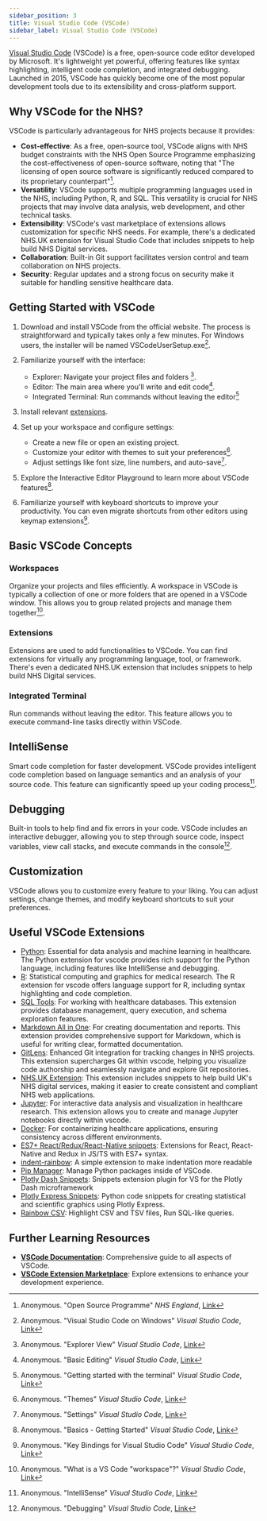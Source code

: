 ```yaml
---
sidebar_position: 3
title: Visual Studio Code (VSCode)
sidebar_label: Visual Studio Code (VSCode)
---
```


[Visual Studio Code](https://code.visualstudio.com/) (VSCode) is a free, open-source code editor developed by Microsoft. It's lightweight yet powerful, offering features like syntax highlighting, intelligent code completion, and integrated debugging. Launched in 2015, VSCode has quickly become one of the most popular development tools due to its extensibility and cross-platform support.

## Why VSCode for the NHS?

VSCode is particularly advantageous for NHS projects because it provides:

- **Cost-effective**: As a free, open-source tool, VSCode aligns with NHS budget constraints with the NHS Open Source Programme emphasizing the cost-effectiveness of open-source software, noting that "The licensing of open source software is significantly reduced compared to its proprietary counterpart"[^1].
- **Versatility**: VSCode supports multiple programming languages used in the NHS, including Python, R, and SQL. This versatility is crucial for NHS projects that may involve data analysis, web development, and other technical tasks.
- **Extensibility**: VSCode's vast marketplace of extensions allows customization for specific NHS needs. For example, there's a dedicated NHS.UK extension for Visual Studio Code that includes snippets to help build NHS Digital services.
- **Collaboration**: Built-in Git support facilitates version control and team collaboration on NHS projects.
- **Security**: Regular updates and a strong focus on security make it suitable for handling sensitive healthcare data.

## Getting Started with VSCode

1. Download and install VSCode from the official website. The process is straightforward and typically takes only a few minutes. For Windows users, the installer will be named VSCodeUserSetup.exe[^2].
2. Familiarize yourself with the interface:

   - Explorer: Navigate your project files and folders [^3].
   - Editor: The main area where you'll write and edit code[^4].
   - Integrated Terminal: Run commands without leaving the editor[^5]

3. Install relevant [extensions](./Visual%20Studio%20Code#useful-vscode-extensions).
4. Set up your workspace and configure settings:
   - Create a new file or open an existing project.
   - Customize your editor with themes to suit your preferences[^6].
   - Adjust settings like font size, line numbers, and auto-save[^7].
5. Explore the Interactive Editor Playground to learn more about VSCode features[^8].
6. Familiarize yourself with keyboard shortcuts to improve your productivity. You can even migrate shortcuts from other editors using keymap extensions[^9].

## Basic VSCode Concepts

### Workspaces

Organize your projects and files efficiently. A workspace in VSCode is typically a collection of one or more folders that are opened in a VSCode window. This allows you to group related projects and manage them together[^10].

### Extensions

Extensions are used to add functionalities to VSCode. You can find extensions for virtually any programming language, tool, or framework. There's even a dedicated NHS.UK extension that includes snippets to help build NHS Digital services.

### Integrated Terminal

Run commands without leaving the editor. This feature allows you to execute command-line tasks directly within VSCode.

## IntelliSense

Smart code completion for faster development. VSCode provides intelligent code completion based on language semantics and an analysis of your source code. This feature can significantly speed up your coding process[^11].

## Debugging

Built-in tools to help find and fix errors in your code. VSCode includes an interactive debugger, allowing you to step through source code, inspect variables, view call stacks, and execute commands in the console[^12].

## Customization

VSCode allows you to customize every feature to your liking. You can adjust settings, change themes, and modify keyboard shortcuts to suit your preferences.

## Useful VSCode Extensions  

- [Python](https://marketplace.visualstudio.com/items?itemName=ms-python.python): Essential for data analysis and machine learning in healthcare. The Python extension for vscode provides rich support for the Python language, including features like IntelliSense and debugging.
- [R](https://marketplace.visualstudio.com/items?itemName=REditorSupport.r): Statistical computing and graphics for medical research. The R extension for vscode offers language support for R, including syntax highlighting and code completion.
- [SQL Tools](https://marketplace.visualstudio.com/items?itemName=mtxr.sqltools): For working with healthcare databases. This extension provides database management, query execution, and schema exploration features.
- [Markdown All in One](https://marketplace.visualstudio.com/items?itemName=yzhang.markdown-all-in-one): For creating documentation and reports. This extension provides comprehensive support for Markdown, which is useful for writing clear, formatted documentation.
- [GitLens](https://marketplace.visualstudio.com/items?itemName=eamodio.gitlens): Enhanced Git integration for tracking changes in NHS projects. This extension supercharges Git within vscode, helping you visualize code authorship and seamlessly navigate and explore Git repositories.
- [NHS.UK Extension](https://marketplace.visualstudio.com/items?itemName=simonwhatley.nhsuk-design-system-snippets): This extension includes snippets to help build UK's NHS digital services, making it easier to create consistent and compliant NHS web applications.
- [Jupyter](https://marketplace.visualstudio.com/items?itemName=ms-toolsai.jupyter): For interactive data analysis and visualization in healthcare research. This extension allows you to create and manage Jupyter notebooks directly within vscode.
- [Docker](https://marketplace.visualstudio.com/items?itemName=ms-azuretools.vscode-docker): For containerizing healthcare applications, ensuring consistency across different environments.
- [ES7+ React/Redux/React-Native snippets](https://marketplace.visualstudio.com/items?itemName=dsznajder.es7-react-js-snippets): Extensions for React, React-Native and Redux in JS/TS with ES7+ syntax. 
- [indent-rainbow](https://marketplace.visualstudio.com/items?itemName=oderwat.indent-rainbow): A simple extension to make indentation more readable
- [Pip Manager](https://marketplace.visualstudio.com/items?itemName=slightc.pip-manager): Manage Python packages inside of VSCode.
- [Plotly Dash Snippets](https://marketplace.visualstudio.com/items?itemName=PlotlyDashSnippets.plotly-dash-snippets): Snippets extension plugin for VS for the Plotly Dash microframework
- [Plotly Express Snippets](https://marketplace.visualstudio.com/items?itemName=analytic-signal.snippets-plotly): Python code snippets for creating statistical and scientific graphics using Plotly Express.
- [Rainbow CSV](https://marketplace.visualstudio.com/items?itemName=mechatroner.rainbow-csv): Highlight CSV and TSV files, Run SQL-like queries.

## Further Learning Resources

- **[VSCode Documentation](https://code.visualstudio.com/docs)**: Comprehensive guide to all aspects of VSCode.
- **[VSCode Extension Marketplace](https://marketplace.visualstudio.com/vscode)**: Explore extensions to enhance your development experience.
  
[^1]: Anonymous. "Open Source Programme" *NHS England*, [Link](https://www.england.nhs.uk/digitaltechnology/open-source/)
[^2]: Anonymous. "Visual Studio Code on Windows" *Visual Studio Code*, [Link](https://code.visualstudio.com/docs/setup/windows)
[^3]: Anonymous. "Explorer View" *Visual Studio Code*, [Link](https://code.visualstudio.com/docs/getstarted/userinterface#_explorer-view)
[^4]: Anonymous. "Basic Editing" *Visual Studio Code*, [Link](https://code.visualstudio.com/docs/editor/codebasics)
[^5]: Anonymous. "Getting started with the terminal" *Visual Studio Code*, [Link](https://code.visualstudio.com/docs/terminal/getting-started)
[^6]: Anonymous. "Themes" *Visual Studio Code*, [Link](https://code.visualstudio.com/docs/getstarted/themes)
[^7]: Anonymous. "Settings" *Visual Studio Code*, [Link](https://code.visualstudio.com/docs/getstarted/settings)
[^8]: Anonymous. "Basics - Getting Started" *Visual Studio Code*, [Link](https://code.visualstudio.com/docs/getstarted/tips-and-tricks#_getting-started)
[^9]: Anonymous. "Key Bindings for Visual Studio Code" *Visual Studio Code*, [Link](https://code.visualstudio.com/docs/getstarted/keybindings)
[^10]: Anonymous. "What is a VS Code "workspace"?" *Visual Studio Code*, [Link](https://code.visualstudio.com/docs/editor/workspaces)
[^11]: Anonymous. "IntelliSense" *Visual Studio Code*, [Link](https://code.visualstudio.com/docs/editor/intellisense)
[^12]: Anonymous. "Debugging" *Visual Studio Code*, [Link](https://code.visualstudio.com/docs/editor/debugging)